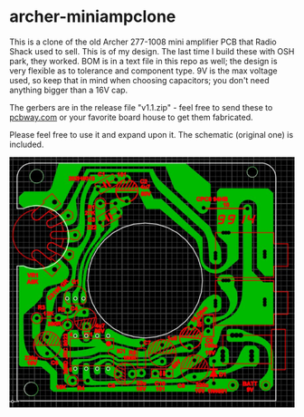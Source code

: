 # archer-miniampclone
This is a clone of the old Archer 277-1008 mini amplifier PCB that Radio Shack used to sell.  This is of my design.  The last time I build these with OSH park, they worked.  BOM is in a text file in this repo as well; the design is very flexible as to tolerance and component type.  9V is the max voltage used, so keep that in mind when choosing capacitors; you don't need anything bigger than a 16V cap.

The gerbers are in the release file "v1.1.zip" - feel free to send these to [pcbway.com](https://www.pcbway.com) or your favorite board house to get them fabricated.

Please feel free to use it and expand upon it.  The schematic (original one) is included.

![2771008](image.jpg)
